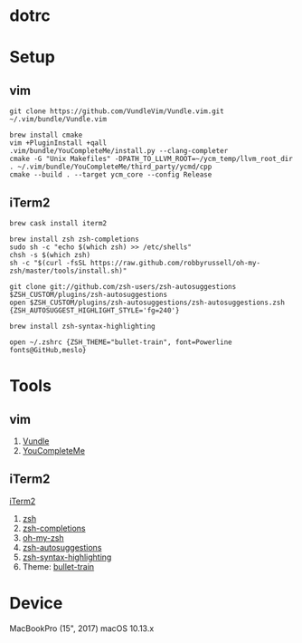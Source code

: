 dotrc
===

# Setup
## vim
```
git clone https://github.com/VundleVim/Vundle.vim.git ~/.vim/bundle/Vundle.vim

brew install cmake
vim +PluginInstall +qall
.vim/bundle/YouCompleteMe/install.py --clang-completer
cmake -G "Unix Makefiles" -DPATH_TO_LLVM_ROOT=~/ycm_temp/llvm_root_dir . ~/.vim/bundle/YouCompleteMe/third_party/ycmd/cpp
cmake --build . --target ycm_core --config Release
```
## iTerm2
```
brew cask install iterm2

brew install zsh zsh-completions
sudo sh -c "echo $(which zsh) >> /etc/shells"
chsh -s $(which zsh)
sh -c "$(curl -fsSL https://raw.github.com/robbyrussell/oh-my-zsh/master/tools/install.sh)"

git clone git://github.com/zsh-users/zsh-autosuggestions $ZSH_CUSTOM/plugins/zsh-autosuggestions
open $ZSH_CUSTOM/plugins/zsh-autosuggestions/zsh-autosuggestions.zsh {ZSH_AUTOSUGGEST_HIGHLIGHT_STYLE='fg=240'}

brew install zsh-syntax-highlighting

open ~/.zshrc {ZSH_THEME="bullet-train", font=Powerline fonts@GitHub,meslo}
```

# Tools
## vim
1. [Vundle](https://github.com/VundleVim/Vundle.vim.git)
2. [YouCompleteMe](https://github.com/Valloric/YouCompleteMe)

## iTerm2
[iTerm2](https://github.com/gnachman/iTerm2)
1. [zsh](http://www.zsh.org)
2. [zsh-completions](https://github.com/zsh-users/zsh-completions)
3. [oh-my-zsh](https://github.com/robbyrussell/oh-my-zsh/)
4. [zsh-autosuggestions](https://github.com/zsh-users/zsh-autosuggestions)
5. [zsh-syntax-highlighting](https://github.com/zsh-users/zsh-syntax-highlighting)
6. Theme: [bullet-train](https://github.com/caiogondim/bullet-train.zsh)

# Device
MacBookPro (15", 2017) macOS 10.13.x
